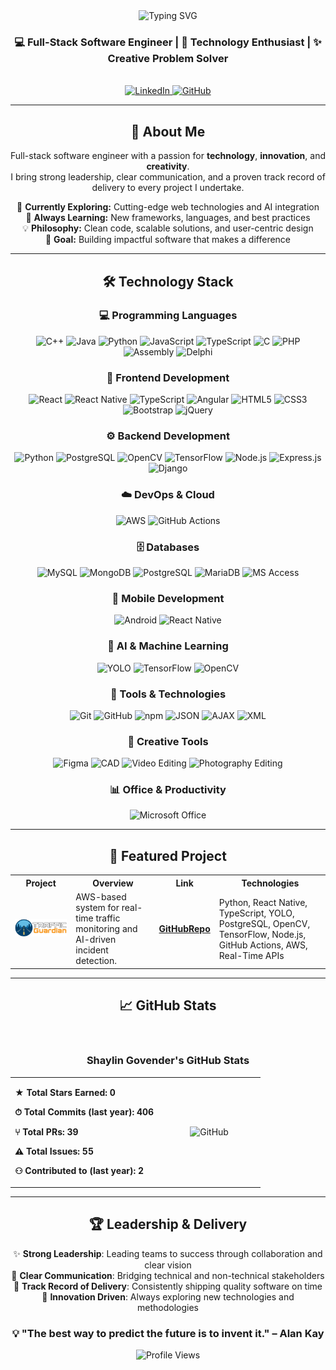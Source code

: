 <div align="center">

<img src="https://readme-typing-svg.herokuapp.com?font=Fira+Code&size=32&duration=2000&pause=1000&color=00BFFF&center=true&vCenter=true&width=700&lines=+++Hi+there%2C+I'm+Shaylin+Govender+%F0%9F%91%8B" alt="Typing SVG" />

### 💻 Full-Stack Software Engineer | 🚀 Technology Enthusiast | ✨ Creative Problem Solver

<br>

<a href="http://www.linkedin.com/in/shaylin-govender-827347343">
  <img src="https://img.shields.io/badge/LINKEDIN-0077B5?style=for-the-badge&logo=linkedin&logoColor=white" alt="LinkedIn"/>
</a>
<a href="https://github.com/ShaylinGovender">
  <img src="https://img.shields.io/badge/GITHUB-181717?style=for-the-badge&logo=github&logoColor=white" alt="GitHub"/>
</a>

</div>

---

<div align="center">

## 🌟 About Me

</div>

<div align="center">

Full-stack software engineer with a passion for **technology**, **innovation**, and **creativity**.  
I bring strong leadership, clear communication, and a proven track record of delivery to every project I undertake.

🔭 **Currently Exploring:** Cutting-edge web technologies and AI integration  
🌱 **Always Learning:** New frameworks, languages, and best practices  
💡 **Philosophy:** Clean code, scalable solutions, and user-centric design  
🎯 **Goal:** Building impactful software that makes a difference

</div>

---

<div align="center">

## 🛠️ Technology Stack

### 💻 Programming Languages

![C++](https://img.shields.io/badge/C++-00599C?style=flat-square&logo=c%2B%2B&logoColor=white)
![Java](https://img.shields.io/badge/Java-ED8B00?style=flat-square&logo=openjdk&logoColor=white)
![Python](https://img.shields.io/badge/Python-3776AB?style=flat-square&logo=python&logoColor=white)
![JavaScript](https://img.shields.io/badge/JavaScript-F7DF1E?style=flat-square&logo=javascript&logoColor=black)
![TypeScript](https://img.shields.io/badge/TypeScript-007ACC?style=flat-square&logo=typescript&logoColor=white)
![C](https://img.shields.io/badge/C-A8B9CC?style=flat-square&logo=c&logoColor=black)
![PHP](https://img.shields.io/badge/PHP-777BB4?style=flat-square&logo=php&logoColor=white)
![Assembly](https://img.shields.io/badge/Assembly-654FF0?style=flat-square&logo=assembly&logoColor=white)
![Delphi](https://img.shields.io/badge/Delphi-EE1F35?style=flat-square&logo=delphi&logoColor=white)

### 🎨 Frontend Development

![React](https://img.shields.io/badge/React-20232A?style=flat-square&logo=react&logoColor=61DAFB)
![React Native](https://img.shields.io/badge/React_Native-20232A?style=flat-square&logo=react&logoColor=61DAFB)
![TypeScript](https://img.shields.io/badge/TypeScript-007ACC?style=flat-square&logo=typescript&logoColor=white)
![Angular](https://img.shields.io/badge/Angular-DD0031?style=flat-square&logo=angular&logoColor=white)
![HTML5](https://img.shields.io/badge/HTML5-E34F26?style=flat-square&logo=html5&logoColor=white)
![CSS3](https://img.shields.io/badge/CSS3-1572B6?style=flat-square&logo=css3&logoColor=white)
![Bootstrap](https://img.shields.io/badge/Bootstrap-563D7C?style=flat-square&logo=bootstrap&logoColor=white)
![jQuery](https://img.shields.io/badge/jQuery-0769AD?style=flat-square&logo=jquery&logoColor=white)

### ⚙️ Backend Development

![Python](https://img.shields.io/badge/Python-3776AB?style=flat-square&logo=python&logoColor=white)
![PostgreSQL](https://img.shields.io/badge/PostgreSQL-316192?style=flat-square&logo=postgresql&logoColor=white)
![OpenCV](https://img.shields.io/badge/OpenCV-5C3EE8?style=flat-square&logo=opencv&logoColor=white)
![TensorFlow](https://img.shields.io/badge/TensorFlow-FF6F00?style=flat-square&logo=tensorflow&logoColor=white)
![Node.js](https://img.shields.io/badge/Node.js-339933?style=flat-square&logo=node.js&logoColor=white)
![Express.js](https://img.shields.io/badge/Express.js-000000?style=flat-square&logo=express&logoColor=white)
![Django](https://img.shields.io/badge/Django-092E20?style=flat-square&logo=django&logoColor=white)

### ☁️ DevOps & Cloud

![AWS](https://img.shields.io/badge/AWS-232F3E?style=flat-square&logo=amazon-aws&logoColor=white)
![GitHub Actions](https://img.shields.io/badge/GitHub_Actions-2088FF?style=flat-square&logo=github-actions&logoColor=white)

### 🗄️ Databases

![MySQL](https://img.shields.io/badge/MySQL-4479A1?style=flat-square&logo=mysql&logoColor=white)
![MongoDB](https://img.shields.io/badge/MongoDB-47A248?style=flat-square&logo=mongodb&logoColor=white)
![PostgreSQL](https://img.shields.io/badge/PostgreSQL-316192?style=flat-square&logo=postgresql&logoColor=white)
![MariaDB](https://img.shields.io/badge/MariaDB-003545?style=flat-square&logo=mariadb&logoColor=white)
![MS Access](https://img.shields.io/badge/MS_Access-A4373A?style=flat-square&logo=microsoft-access&logoColor=white)

### 📱 Mobile Development

![Android](https://img.shields.io/badge/Android-3DDC84?style=flat-square&logo=android&logoColor=white)
![React Native](https://img.shields.io/badge/React_Native-20232A?style=flat-square&logo=react&logoColor=61DAFB)

### 🤖 AI & Machine Learning

![YOLO](https://img.shields.io/badge/YOLO-00FFFF?style=flat-square&logo=yolo&logoColor=black)
![TensorFlow](https://img.shields.io/badge/TensorFlow-FF6F00?style=flat-square&logo=tensorflow&logoColor=white)
![OpenCV](https://img.shields.io/badge/OpenCV-5C3EE8?style=flat-square&logo=opencv&logoColor=white)

### 🔧 Tools & Technologies

![Git](https://img.shields.io/badge/Git-F05032?style=flat-square&logo=git&logoColor=white)
![GitHub](https://img.shields.io/badge/GitHub-181717?style=flat-square&logo=github&logoColor=white)
![npm](https://img.shields.io/badge/npm-CB3837?style=flat-square&logo=npm&logoColor=white)
![JSON](https://img.shields.io/badge/JSON-000000?style=flat-square&logo=json&logoColor=white)
![AJAX](https://img.shields.io/badge/AJAX-0088CC?style=flat-square)
![XML](https://img.shields.io/badge/XML-FF6600?style=flat-square)

### 🎨 Creative Tools

![Figma](https://img.shields.io/badge/Figma-F24E1E?style=flat-square&logo=figma&logoColor=white)
![CAD](https://img.shields.io/badge/CAD-0696D7?style=flat-square)
![Video Editing](https://img.shields.io/badge/Video_Editing-FF0000?style=flat-square&logo=adobe&logoColor=white)
![Photography Editing](https://img.shields.io/badge/Photo_Editing-31A8FF?style=flat-square&logo=adobe-photoshop&logoColor=white)

### 📊 Office & Productivity

![Microsoft Office](https://img.shields.io/badge/MS_Office-D83B01?style=flat-square&logo=microsoft-office&logoColor=white)

</div>

---

<div align="center">

## 🌟 Featured Project

<table>
<tr>
<th>Project</th>
<th>Overview</th>
<th>Link</th>
<th>Technologies</th>
</tr>
<tr>
<td align="center">
<img src="https://raw.githubusercontent.com/COS301-SE-2025/Traffic-Guardian/main/assets/TrafficGuardianLogo1_Light.PNG" alt="Traffic Guardian" width="400"/>
</td>
<td>
AWS-based system for real-time traffic monitoring and AI-driven incident detection.
</td>
<td align="center">
<a href="https://github.com/COS301-SE-2025/Traffic-Guardian">
<b>GitHubRepo</b>
</a>
</td>
<td>
Python, React Native, TypeScript, YOLO, PostgreSQL, OpenCV, TensorFlow, Node.js, GitHub Actions, AWS, Real-Time APIs
</td>
</tr>
</table>

</div>

---

<div align="center">

## 📈 GitHub Stats

<br>

### Shaylin Govender's GitHub Stats

<table>
<tr>
<td>

**★ Total Stars Earned: 0**

**⏱ Total Commits (last year): 406**

**⑂ Total PRs: 39**

**⚠ Total Issues: 55**

**⚇ Contributed to (last year): 2**

</td>
<td align="center" width="150">
<img src="https://github.githubassets.com/images/modules/logos_page/GitHub-Mark.png" width="60" alt="GitHub"/>
</td>
</tr>
</table>

</div>

---

<div align="center">

## 🏆 Leadership & Delivery

✨ **Strong Leadership**: Leading teams to success through collaboration and clear vision  
💬 **Clear Communication**: Bridging technical and non-technical stakeholders  
🎯 **Track Record of Delivery**: Consistently shipping quality software on time  
🚀 **Innovation Driven**: Always exploring new technologies and methodologies

</div>


<div align="center">
  
### 💡 "The best way to predict the future is to invent it." – Alan Kay

![Profile Views](https://komarev.com/ghpvc/?username=ShaylinGovender&color=blueviolet&style=flat-square)

</div>

